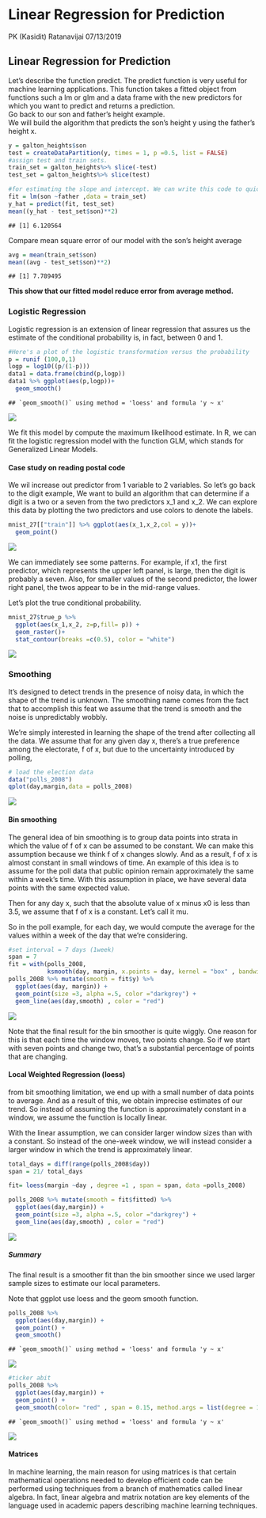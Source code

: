 Linear Regression for Prediction
================
PK (Kasidit) Ratanavijai
07/13/2019

## Linear Regression for Prediction

Let’s describe the function predict. The predict function is very useful
for machine learning applications. This function takes a fitted object
from functions such a lm or glm and a data frame with the new predictors
for which you want to predict and returns a prediction.  
Go back to our son and father’s height example.  
We will build the algorithm that predicts the son’s height y using the
father’s height x.

``` r
y = galton_heights$son
test = createDataPartition(y, times = 1, p =0.5, list = FALSE)
#assign test and train sets.
train_set = galton_heights%>% slice(-test)
test_set = galton_heights%>% slice(test)
```

``` r
#for estimating the slope and intercept. We can write this code to quickly get that fitted model.
fit = lm(son ~father ,data = train_set)
y_hat = predict(fit, test_set)
mean((y_hat - test_set$son)**2)
```

    ## [1] 6.120564

Compare mean square error of our model with the son’s height average

``` r
avg = mean(train_set$son)
mean((avg - test_set$son)**2)
```

    ## [1] 7.789495

**This show that our fitted model reduce error from average method.**

### Logistic Regression

Logistic regression is an extension of linear regression that assures us
the estimate of the conditional probability is, in fact, between 0 and
1.

``` r
#Here's a plot of the logistic transformation versus the probability
p = runif (100,0,1)
logp = log10((p/(1-p))) 
data1 = data.frame(cbind(p,logp))
data1 %>% ggplot(aes(p,logp))+
  geom_smooth()
```

    ## `geom_smooth()` using method = 'loess' and formula 'y ~ x'

![](2.Linear_Regression_for_Prediction_files/figure-gfm/5-1.png)<!-- -->

We fit this model by compute the maximum likelihood estimate. In R, we
can fit the logistic regression model with the function GLM, which
stands for Generalized Linear Models.

#### Case study on reading postal code

We wil increase out predictor from 1 variable to 2 variables. So let’s
go back to the digit example, We want to build an algorithm that can
determine if a digit is a two or a seven from the two predictors x\_1
and x\_2. We can explore this data by plotting the two predictors and
use colors to denote the labels.

``` r
mnist_27[["train"]] %>% ggplot(aes(x_1,x_2,col = y))+ 
  geom_point()
```

![](2.Linear_Regression_for_Prediction_files/figure-gfm/6-1.png)<!-- -->

We can immediately see some patterns. For example, if x1, the first
predictor, which represents the upper left panel, is large, then the
digit is probably a seven. Also, for smaller values of the second
predictor, the lower right panel, the twos appear to be in the mid-range
values.

Let’s plot the true conditional probability.

``` r
mnist_27$true_p %>%
  ggplot(aes(x_1,x_2, z=p,fill= p)) + 
  geom_raster()+
  stat_contour(breaks =c(0.5), color = "white")
```

![](2.Linear_Regression_for_Prediction_files/figure-gfm/7-1.png)<!-- -->

### Smoothing

It’s designed to detect trends in the presence of noisy data, in which
the shape of the trend is unknown. The smoothing name comes from the
fact that to accomplish this feat we assume that the trend is smooth and
the noise is unpredictably wobbly.

We’re simply interested in learning the shape of the trend after
collecting all the data. We assume that for any given day x, there’s a
true preference among the electorate, f of x, but due to the uncertainty
introduced by polling,

``` r
# load the election data
data("polls_2008")
qplot(day,margin,data = polls_2008)
```

![](2.Linear_Regression_for_Prediction_files/figure-gfm/8-1.png)<!-- -->

#### Bin smoothing

The general idea of bin smoothing is to group data points into strata in
which the value of f of x can be assumed to be constant. We can make
this assumption because we think f of x changes slowly. And as a result,
f of x is almost constant in small windows of time. An example of this
idea is to assume for the poll data that public opinion remain
approximately the same within a week’s time. With this assumption in
place, we have several data points with the same expected value.

Then for any day x, such that the absolute value of x minus x0 is less
than 3.5, we assume that f of x is a constant. Let’s call it mu.

So in the poll example, for each day, we would compute the average for
the values within a week of the day that we’re considering.

``` r
#set interval = 7 days (1week)
span = 7
fit = with(polls_2008,
           ksmooth(day, margin, x.points = day, kernel = "box" , bandwidth = span))
polls_2008 %>% mutate(smooth = fit$y) %>%
  ggplot(aes(day, margin)) +
  geom_point(size =3, alpha =.5, color ="darkgrey") +
  geom_line(aes(day,smooth) , color = "red")
```

![](2.Linear_Regression_for_Prediction_files/figure-gfm/9-1.png)<!-- -->

Note that the final result for the bin smoother is quite wiggly. One
reason for this is that each time the window moves, two points change.
So if we start with seven points and change two, that’s a substantial
percentage of points that are changing.

#### Local Weighted Regression (loess)

from bit smoothing limitation, we end up with a small number of data
points to average. And as a result of this, we obtain imprecise
estimates of our trend. So instead of assuming the function is
approximately constant in a window, we assume the function is locally
linear.

With the linear assumption, we can consider larger window sizes than
with a constant. So instead of the one-week window, we will instead
consider a larger window in which the trend is approximately linear.

``` r
total_days = diff(range(polls_2008$day))
span = 21/ total_days

fit= loess(margin ~day , degree =1 , span = span, data =polls_2008)

polls_2008 %>% mutate(smooth = fit$fitted) %>%
  ggplot(aes(day,margin)) +
  geom_point(size =3, alpha =.5, color ="darkgrey") +
  geom_line(aes(day,smooth) , color = "red")
```

![](2.Linear_Regression_for_Prediction_files/figure-gfm/10-1.png)<!-- -->

##### Summary

The final result is a smoother fit than the bin smoother since we used
larger sample sizes to estimate our local parameters.

Note that ggplot use loess and the geom smooth function.

``` r
polls_2008 %>%
  ggplot(aes(day,margin)) +
  geom_point() +
  geom_smooth()
```

    ## `geom_smooth()` using method = 'loess' and formula 'y ~ x'

![](2.Linear_Regression_for_Prediction_files/figure-gfm/11-1.png)<!-- -->

``` r
#ticker abit 
polls_2008 %>%
  ggplot(aes(day,margin)) +
  geom_point() +
  geom_smooth(color= "red" , span = 0.15, method.args = list(degree = 1))
```

    ## `geom_smooth()` using method = 'loess' and formula 'y ~ x'

![](2.Linear_Regression_for_Prediction_files/figure-gfm/11-2.png)<!-- -->

#### Matrices

In machine learning, the main reason for using matrices is that certain
mathematical operations needed to develop efficient code can be
performed using techniques from a branch of mathematics called linear
algebra. In fact, linear algebra and matrix notation are key elements of
the language used in academic papers describing machine learning
techniques.
